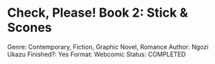 # Check, Please! Book 2: Stick & Scones

Genre: Contemporary, Fiction, Graphic Novel, Romance
Author: Ngozi Ukazu
Finished?: Yes
Format: Webcomic
Status: COMPLETED
